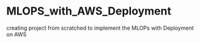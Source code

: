 # MLOPS_with_AWS_Deployment
creating project from scratched to implement the MLOPs with Deployment on AWS
